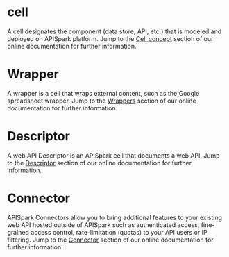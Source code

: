 # cell
A cell designates the component (data store, API, etc.) that is modeled and deployed on APISpark platform.
Jump to the [Cell concept](/documentation/cloud/guide/explore/overview "Cell concept") section of our online documentation for further information.

# Wrapper
A wrapper is a cell that wraps external content, such as the Google spreadsheet wrapper.
Jump to the [Wrappers](/documentation/cloud/guide/store/wrappers/overview "Wrappers") section of our online documentation for further information.

# Descriptor
A web API Descriptor is an APISpark cell that documents a web API.
Jump to the [Descriptor](/documentation/cloud/guide/document/overview "Descriptor") section of our online documentation for further information.

# Connector
APISpark Connectors allow you to bring additional features to your existing web API hosted outside of APISpark such as authenticated access, fine-grained access control, rate-limitation (quotas) to your API users or IP filtering.
Jump to the [Connector](/documentation/cloud/guide/manage/connectors "Connector") section of our online documentation for further information.
